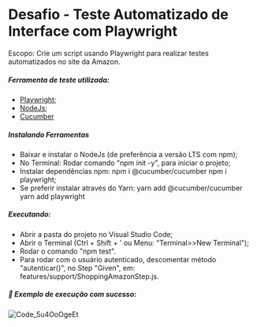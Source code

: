 # Desafio - Teste Automatizado de Interface com Playwright

Escopo: Crie um script usando Playwright para realizar testes automatizados no site da Amazon.

##### Ferramenta de teste utilizada:
 - [Playwright](https://playwright.dev/);
 - [NodeJs](https://nodejs.org/en);
 - [Cucumber](https://cucumber.io/)

 
 ##### Instalando Ferramentas
 - Baixar e instalar o NodeJs (de preferência a versão LTS com npm);
 - No Terminal: Rodar comando "npm init -y", para iniciar o projeto;
 - Instalar dependências npm:
    npm i @cucumber/cucumber
    npm i playwright;
 - Se preferir instalar através do Yarn:
    yarn add @cucumber/cucumber
    yarn add playwright

 ##### Executando:
 - Abrir a pasta do projeto no Visual Studio Code;
 - Abrir o Terminal (Ctrl + Shift + ' ou Menu: "Terminal>>New Terminal");
 - Rodar o comando "npm test".
 - Para rodar com o usuário autenticado, descomentar método "autenticar()", no Step "Given",  em: features/support/ShoppingAmazonStep.js.

 ##### 🤖 Exemplo de execução com sucesso:
 ![Code_5u4OoOgeEt](https://user-images.githubusercontent.com/69044228/228319805-3f48367d-f85a-4be8-af3f-a3086cfc4a19.gif)



 
